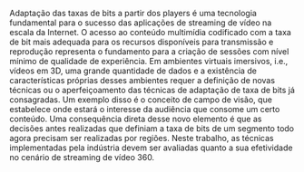 Adaptação das taxas de bits a partir dos players é uma tecnologia fundamental 
para o sucesso das aplicações de streaming de vídeo na escala da Internet. O 
acesso ao conteúdo multimídia codificado com a taxa de bit mais adequada para 
os recursos disponíveis para transmissão e reprodução representa o fundamento 
para a criação de sessões com nível mínimo de qualidade de experiência. Em 
ambientes virtuais imersivos, i.e., vídeos em 3D,  uma grande quantidade de 
dados e a existência de características próprias desses ambientes requer a 
definição de novas técnicas ou o aperfeiçoamento das técnicas de adaptação de 
taxa de bits já consagradas. Um exemplo disso é o conceito de campo de visão, 
que estabelece onde estará o interesse da audiência que consome um certo conteúdo. 
Uma consequência direta desse novo elemento é que as decisões antes realizadas 
que definiam a taxa de bits de um segmento todo agora precisam ser realizadas por 
regiões. Neste trabalho, as técnicas implementadas pela indústria devem ser avaliadas 
quanto a sua efetividade no cenário de streaming de vídeo 360.
